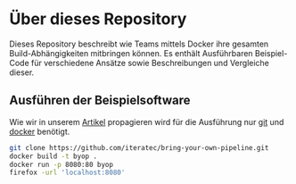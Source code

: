 # Über dieses Repository

Dieses Repository beschreibt wie Teams mittels Docker ihre gesamten Build-Abhängigkeiten mitbringen können. Es enthält Ausführbaren Beispiel-Code für verschiedene Ansätze sowie Beschreibungen und Vergleiche dieser.

## Ausführen der Beispielsoftware

Wie wir in unserem [Artikel](./src/content/blog/pipeline.md) propagieren wird für die Ausführung nur [git](https://git-scm.com/) und [docker](https://docker.io) benötigt.

```bash
git clone https://github.com/iteratec/bring-your-own-pipeline.git
docker build -t byop .
docker run -p 8080:80 byop
firefox -url 'localhost:8080'
```
